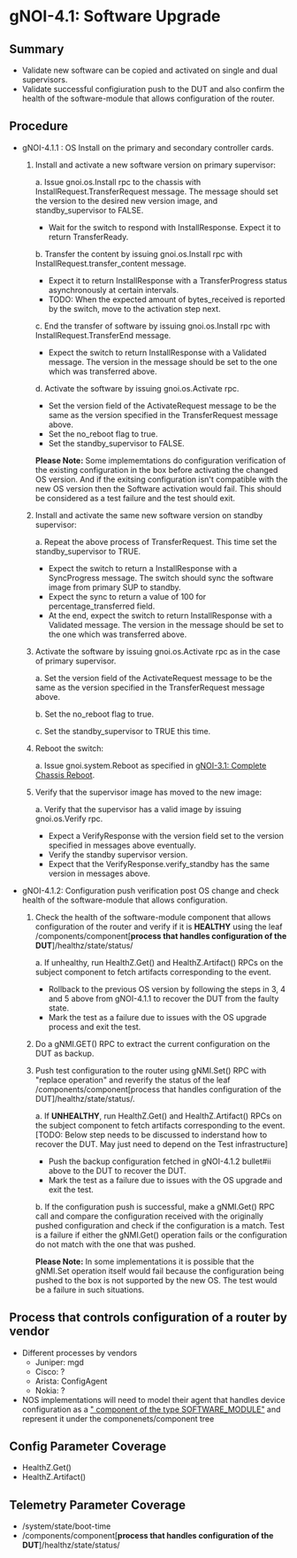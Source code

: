 # gNOI-4.1: Software Upgrade

## Summary

*   Validate new software can be copied and activated on single and dual supervisors.
*   Validate successful configiuration push to the DUT and also confirm the health of the software-module that allows configuration of the router.


## Procedure

* gNOI-4.1.1 : OS Install on the primary and secondary controller cards. 
   1. Install and activate a new software version on primary supervisor:
      
      a. Issue gnoi.os.Install rpc to the chassis with InstallRequest.TransferRequest message. The message should set the version to the desired new version image, and standby_supervisor to FALSE.
         * Wait for the switch to respond with InstallResponse. Expect it to
         return TransferReady.

      b. Transfer the content by issuing gnoi.os.Install rpc with InstallRequest.transfer_content message.
         * Expect it to return InstallResponse with a TransferProgress status
         asynchronously at certain intervals.
         * TODO: When the expected amount of bytes_received is reported by the
         switch, move to the activation step next.

      c. End the transfer of software by issuing gnoi.os.Install rpc with InstallRequest.TransferEnd message.
         * Expect the switch to return InstallResponse with a Validated message. The version in the message should be set to the one which was transferred above.
      
      d. Activate the software by issuing gnoi.os.Activate rpc.
         * Set the version field of the ActivateRequest message to be the same as the version specified in the TransferRequest message above.
         * Set the no_reboot flag to true.
         * Set the standby_supervisor to FALSE.
           
      **Please Note:** Some implememtations do configuration verification of the existing configuration in the box before activating the changed OS version. And if the exitsing configuration isn't compatible with the new OS version then the Software activation would fail. This should be considered as a test failure and the test should exit.
           
   2. Install and activate the same new software version on standby supervisor:
      
      a. Repeat the above process of TransferRequest. This time set the standby_supervisor to TRUE.
         * Expect the switch to return a InstallResponse with a SyncProgress message. The switch should sync the software image from primary SUP to standby.
         * Expect the sync to return a value of 100 for percentage_transferred field.
         * At the end, expect the switch to return InstallResponse with a Validated message. The version in the message should be set to the one which was transferred above.
           
   3. Activate the software by issuing gnoi.os.Activate rpc as in the case of primary supervisor.
      
      a. Set the version field of the ActivateRequest message to be the same as the version specified in the TransferRequest message above.
      
      b. Set the no_reboot flag to true.
      
      c. Set the standby_supervisor to TRUE this time.
      
   4. Reboot the switch:
      
      a. Issue gnoi.system.Reboot as specified in [gNOI-3.1: Complete Chassis Reboot](feature/gnoi/tests/complete_chassis_reboot/complete_chassis_reboot_test.md).
      
   5. Verify that the supervisor image has moved to the new image:
       
      a. Verify that the supervisor has a valid image by issuing gnoi.os.Verify rpc.
         * Expect a VerifyResponse with the version field set to the version specified in messages above eventually.
         * Verify the standby supervisor version.
         * Expect that the VerifyResponse.verify_standby has the same version in messages above.

               
* gNOI-4.1.2: Configuration push verification post OS change and check health of the software-module that allows configuration.
  1. Check the health of the software-module component that allows configuration of the router and verify if it is **HEALTHY** using the leaf /components/component[**process that handles configuration of the DUT**]/healthz/state/status/
     
     a. If unhealthy, run HealthZ.Get() and HealthZ.Artifact() RPCs on the subject component to fetch artifacts corresponding to the event.
        * Rollback to the previous OS version by following the steps in 3, 4 and 5 above from gNOI-4.1.1 to recover the DUT from the faulty state.
        * Mark the test as a failure due to issues with the OS upgrade process and exit the test.
          
  2. Do a gNMI.GET() RPC to extract the current configuration on the DUT as backup.
     
  3. Push test configuration to the router using gNMI.Set() RPC with "replace operation" and reverify the status of the leaf /components/component[process that handles configuration of the DUT]/healthz/state/status/. 
     
     a. If **UNHEALTHY**, run HealthZ.Get() and HealthZ.Artifact() RPCs on the subject component to fetch artifacts corresponding to the event.
        [TODO: Below step needs to be discussed to inderstand how to recover the DUT. May just need to depend on the Test infrastructure]
        * Push the backup configuration fetched in gNOI-4.1.2 bullet#ii above to the DUT to recover the DUT.
        * Mark the test as a failure due to issues with the OS upgrade and exit the test.
     
     b. If the configuration push is successful, make a gNMI.Get() RPC call and compare the configuration received with the originally pushed configuration and check if the configuration is a match. Test is a failure if either the gNMI.Get() operation fails or the configuration do not match with the one that was pushed.

     **Please Note:** In some implementations it is possible that the gNMI.Set operation itself would fail because the configuration being pushed to the box is not supported by the new OS. The test would be a failure in such situations.
 

## Process that controls configuration of a router by vendor
   * Different processes by vendors
      * Juniper: mgd
      * Cisco: ?
      * Arista: ConfigAgent
      * Nokia: ?
   * NOS implementations will need to model their agent that handles device configuration as a [" component of the type SOFTWARE_MODULE"](https://github.com/openconfig/public/blob/master/release/models/platform/openconfig-platform-types.yang#L394) and represent it under the componenets/component tree
     
  
## Config Parameter Coverage
*   HealthZ.Get()
*   HealthZ.Artifact()

## Telemetry Parameter Coverage
*   /system/state/boot-time
*   /components/component[**process that handles configuration of the DUT**]/healthz/state/status/
